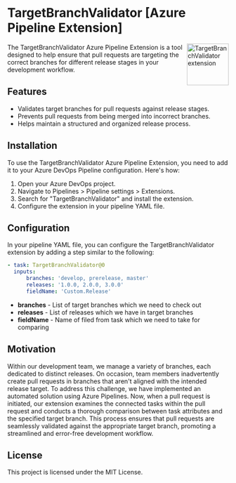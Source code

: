 # TargetBranchValidator [Azure Pipeline Extension]

<img align="right" width="95" height="95"
     alt="TargetBranchValidator extension"
     src="https://raw.githubusercontent.com/evless/azure-target-branch-validator-extension/master/marketplace/logo.png">

The TargetBranchValidator Azure Pipeline Extension is a tool designed to help ensure that pull requests are targeting the correct branches for different release stages in your development workflow.

## Features

-   Validates target branches for pull requests against release stages.
-   Prevents pull requests from being merged into incorrect branches.
-   Helps maintain a structured and organized release process.

## Installation

To use the TargetBranchValidator Azure Pipeline Extension, you need to add it to your Azure DevOps Pipeline configuration. Here's how:

1. Open your Azure DevOps project.
2. Navigate to Pipelines > Pipeline settings > Extensions.
3. Search for "TargetBranchValidator" and install the extension.
4. Configure the extension in your pipeline YAML file.

## Configuration

In your pipeline YAML file, you can configure the TargetBranchValidator extension by adding a step similar to the following:

```yaml
- task: TargetBranchValidator@0
  inputs:
      branches: 'develop, prerelease, master'
      releases: '1.0.0, 2.0.0, 3.0.0'
      fieldName: 'Custom.Release'
```

-   **branches** - List of target branches which we need to check out
-   **releases** - List of releases which we have in target branches
-   **fieldName** - Name of filed from task which we need to take for comparing

## Motivation

Within our development team, we manage a variety of branches, each dedicated to distinct releases. On occasion, team members inadvertently create pull requests in branches that aren't aligned with the intended release target. To address this challenge, we have implemented an automated solution using Azure Pipelines. Now, when a pull request is initiated, our extension examines the connected tasks within the pull request and conducts a thorough comparison between task attributes and the specified target branch. This process ensures that pull requests are seamlessly validated against the appropriate target branch, promoting a streamlined and error-free development workflow.

## License

This project is licensed under the MIT License.
